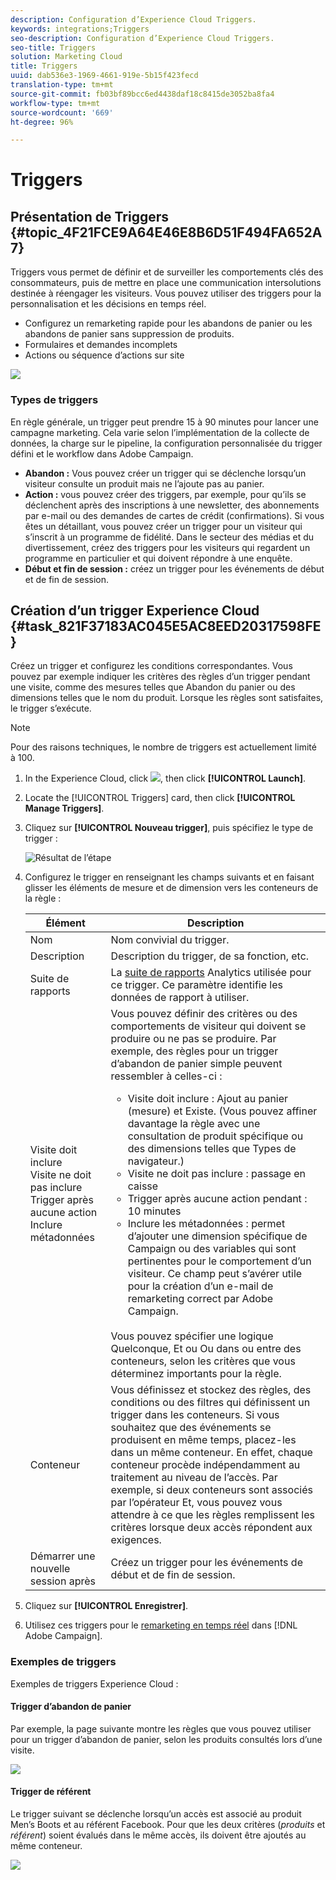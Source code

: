 ```yaml
---
description: Configuration d’Experience Cloud Triggers.
keywords: integrations;Triggers
seo-description: Configuration d’Experience Cloud Triggers.
seo-title: Triggers
solution: Marketing Cloud
title: Triggers
uuid: dab536e3-1969-4661-919e-5b15f423fecd
translation-type: tm+mt
source-git-commit: fb03bf89bcc6ed4438daf18c8415de3052ba8fa4
workflow-type: tm+mt
source-wordcount: '669'
ht-degree: 96%

---
```



# Triggers

## Présentation de Triggers {#topic_4F21FCE9A64E46E8B6D51F494FA652A7}

Triggers vous permet de définir et de surveiller les comportements clés des consommateurs, puis de mettre en place une communication intersolutions destinée à réengager les visiteurs. Vous pouvez utiliser des triggers pour la personnalisation et les décisions en temps réel.

* Configurez un remarketing rapide pour les abandons de panier ou les abandons de panier sans suppression de produits.
* Formulaires et demandes incomplets
* Actions ou séquence d’actions sur site

![](assets/trigger-abandonment-2.png)

### Types de triggers

En règle générale, un trigger peut prendre 15 à 90 minutes pour lancer une campagne marketing. Cela varie selon l’implémentation de la collecte de données, la charge sur le pipeline, la configuration personnalisée du trigger défini et le workflow dans Adobe Campaign.

* **Abandon :** Vous pouvez créer un trigger qui se déclenche lorsqu’un visiteur consulte un produit mais ne l’ajoute pas au panier.
* **Action :** vous pouvez créer des triggers, par exemple, pour qu’ils se déclenchent après des inscriptions à une newsletter, des abonnements par e-mail ou des demandes de cartes de crédit (confirmations). Si vous êtes un détaillant, vous pouvez créer un trigger pour un visiteur qui s’inscrit à un programme de fidélité. Dans le secteur des médias et du divertissement, créez des triggers pour les visiteurs qui regardent un programme en particulier et qui doivent répondre à une enquête.
* **Début et fin de session :** créez un trigger pour les événements de début et de fin de session.

## Création d’un trigger Experience Cloud {#task_821F37183AC045E5AC8EED20317598FE}

Créez un trigger et configurez les conditions correspondantes. Vous pouvez par exemple indiquer les critères des règles d’un trigger pendant une visite, comme des mesures telles que Abandon du panier ou des dimensions telles que le nom du produit. Lorsque les règles sont satisfaites, le trigger s’exécute.

>[!NOTE]
>
>Pour des raisons techniques, le nombre de triggers est actuellement limité à 100.

1. In the Experience Cloud, click ![](assets/menu-icon.png), then click **[!UICONTROL Launch]**.
2. Locate the [!UICONTROL Triggers] card, then click **[!UICONTROL Manage Triggers]**.
3. Cliquez sur **[!UICONTROL Nouveau trigger]**, puis spécifiez le type de trigger :

   ![Résultat de l’étape](assets/add-trigger.png)

4. Configurez le trigger en renseignant les champs suivants et en faisant glisser les éléments de mesure et de dimension vers les conteneurs de la règle :

   | Élément | Description |
   |--- |--- |
   | Nom | Nom convivial du trigger. |
   | Description | Description du trigger, de sa fonction, etc. |
   | Suite de rapports | La [suite de rapports](https://docs.adobe.com/content/help/fr-FR/analytics/implementation/analytics-basics/ref-reports-report-suites.html) Analytics utilisée pour ce trigger. Ce paramètre identifie les données de rapport à utiliser. |
   | Visite doit inclure<br>Visite ne doit pas inclure<br>Trigger après aucune action<br>Inclure métadonnées | Vous pouvez définir des critères ou des comportements de visiteur qui doivent se produire ou ne pas se produire.  Par exemple, des règles pour un trigger d’abandon de panier simple peuvent ressembler à celles-ci :<ul><li>Visite doit inclure : Ajout au panier (mesure) et Existe. (Vous pouvez affiner davantage la règle avec une consultation de produit spécifique ou des dimensions telles que Types de navigateur.)</li><li>Visite ne doit pas inclure : passage en caisse</li><li>Trigger après aucune action pendant : 10 minutes</li><li>Inclure les métadonnées : permet d’ajouter une dimension spécifique de Campaign ou des variables qui sont pertinentes pour le comportement d’un visiteur. Ce champ peut s’avérer utile pour la création d’un e-mail de remarketing correct par Adobe Campaign.</li></ul><br>Vous pouvez spécifier une logique Quelconque, Et ou Ou dans ou entre des conteneurs, selon les critères que vous déterminez importants pour la règle. |
   | Conteneur | Vous définissez et stockez des règles, des conditions ou des filtres qui définissent un trigger dans les conteneurs. Si vous souhaitez que des événements se produisent en même temps, placez-les dans un même conteneur. En effet, chaque conteneur procède indépendamment au traitement au niveau de l’accès.  Par exemple, si deux conteneurs sont associés par l’opérateur Et, vous pouvez vous attendre à ce que les règles remplissent les critères lorsque deux accès répondent aux exigences. |
   | Démarrer une nouvelle session après | Créez un trigger pour les événements de début et de fin de session. |

5. Cliquez sur **[!UICONTROL Enregistrer]**.
6. Utilisez ces triggers pour le [remarketing en temps réel](https://helpx.adobe.com/fr/support/campaign/standard.html) dans [!DNL Adobe Campaign].

### Exemples de triggers

Exemples de triggers Experience Cloud :

#### Trigger d’abandon de panier

Par exemple, la page suivante montre les règles que vous pouvez utiliser pour un trigger d’abandon de panier, selon les produits consultés lors d’une visite.

![](assets/abandonment-trigger.png)

#### Trigger de référent

Le trigger suivant se déclenche lorsqu’un accès est associé au produit Men’s Boots et au référent Facebook. Pour que les deux critères (*produits* et *référent*) soient évalués dans le même accès, ils doivent être ajoutés au même conteneur.

![](assets/fb-boots-promo.png)

